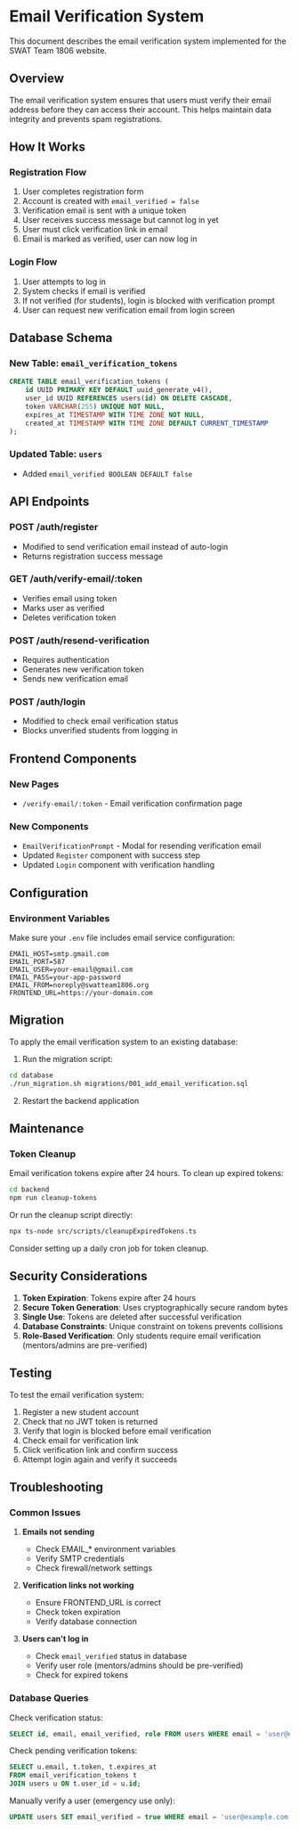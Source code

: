 # Email Verification System

This document describes the email verification system implemented for the SWAT Team 1806 website.

## Overview

The email verification system ensures that users must verify their email address before they can access their account. This helps maintain data integrity and prevents spam registrations.

## How It Works

### Registration Flow
1. User completes registration form
2. Account is created with `email_verified = false`
3. Verification email is sent with a unique token
4. User receives success message but cannot log in yet
5. User must click verification link in email
6. Email is marked as verified, user can now log in

### Login Flow
1. User attempts to log in
2. System checks if email is verified
3. If not verified (for students), login is blocked with verification prompt
4. User can request new verification email from login screen

## Database Schema

### New Table: `email_verification_tokens`
```sql
CREATE TABLE email_verification_tokens (
    id UUID PRIMARY KEY DEFAULT uuid_generate_v4(),
    user_id UUID REFERENCES users(id) ON DELETE CASCADE,
    token VARCHAR(255) UNIQUE NOT NULL,
    expires_at TIMESTAMP WITH TIME ZONE NOT NULL,
    created_at TIMESTAMP WITH TIME ZONE DEFAULT CURRENT_TIMESTAMP
);
```

### Updated Table: `users`
- Added `email_verified BOOLEAN DEFAULT false`

## API Endpoints

### POST /auth/register
- Modified to send verification email instead of auto-login
- Returns registration success message

### GET /auth/verify-email/:token
- Verifies email using token
- Marks user as verified
- Deletes verification token

### POST /auth/resend-verification
- Requires authentication
- Generates new verification token
- Sends new verification email

### POST /auth/login
- Modified to check email verification status
- Blocks unverified students from logging in

## Frontend Components

### New Pages
- `/verify-email/:token` - Email verification confirmation page

### New Components
- `EmailVerificationPrompt` - Modal for resending verification email
- Updated `Register` component with success step
- Updated `Login` component with verification handling

## Configuration

### Environment Variables
Make sure your `.env` file includes email service configuration:
```
EMAIL_HOST=smtp.gmail.com
EMAIL_PORT=587
EMAIL_USER=your-email@gmail.com
EMAIL_PASS=your-app-password
EMAIL_FROM=noreply@swatteam1806.org
FRONTEND_URL=https://your-domain.com
```

## Migration

To apply the email verification system to an existing database:

1. Run the migration script:
```bash
cd database
./run_migration.sh migrations/001_add_email_verification.sql
```

2. Restart the backend application

## Maintenance

### Token Cleanup
Email verification tokens expire after 24 hours. To clean up expired tokens:

```bash
cd backend
npm run cleanup-tokens
```

Or run the cleanup script directly:
```bash
npx ts-node src/scripts/cleanupExpiredTokens.ts
```

Consider setting up a daily cron job for token cleanup.

## Security Considerations

1. **Token Expiration**: Tokens expire after 24 hours
2. **Secure Token Generation**: Uses cryptographically secure random bytes
3. **Single Use**: Tokens are deleted after successful verification
4. **Database Constraints**: Unique constraint on tokens prevents collisions
5. **Role-Based Verification**: Only students require email verification (mentors/admins are pre-verified)

## Testing

To test the email verification system:

1. Register a new student account
2. Check that no JWT token is returned
3. Verify that login is blocked before email verification
4. Check email for verification link
5. Click verification link and confirm success
6. Attempt login again and verify it succeeds

## Troubleshooting

### Common Issues

1. **Emails not sending**
   - Check EMAIL_* environment variables
   - Verify SMTP credentials
   - Check firewall/network settings

2. **Verification links not working**
   - Ensure FRONTEND_URL is correct
   - Check token expiration
   - Verify database connection

3. **Users can't log in**
   - Check `email_verified` status in database
   - Verify user role (mentors/admins should be pre-verified)
   - Check for expired tokens

### Database Queries

Check verification status:
```sql
SELECT id, email, email_verified, role FROM users WHERE email = 'user@example.com';
```

Check pending verification tokens:
```sql
SELECT u.email, t.token, t.expires_at 
FROM email_verification_tokens t 
JOIN users u ON t.user_id = u.id;
```

Manually verify a user (emergency use only):
```sql
UPDATE users SET email_verified = true WHERE email = 'user@example.com';
```